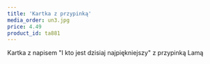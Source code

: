```yaml
---
title: 'Kartka z przypinką'
media_order: un3.jpg
price: 4.49
product_id: ta881
---
```


Kartka z napisem "I kto jest dzisiaj najpiękniejszy" z przypinką Lamą